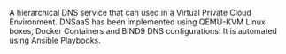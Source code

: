 A hierarchical DNS service that can used in a Virtual Private Cloud Environment. 
DNSaaS has been implemented using QEMU-KVM Linux boxes, Docker Containers and BIND9 DNS configurations. 
It is automated using Ansible Playbooks. 

